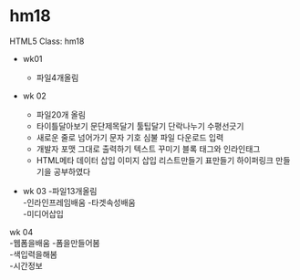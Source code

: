 # hm18
HTML5 Class: hm18

- wk01
  - 파일4개올림

- wk 02 
  - 파일20개 올림
  - 타이틀달아보기 문단제목달기 툴팁달기 단락나누기 수평선긋기
  - 새로운 줄로 넘어가기 문자 기호 심불 파일 다운로드 입력
  - 개발자 포맷 그대로 출력하기 텍스트 꾸미기 블록 태그와 인라인태그
  - HTML메타 데이터 삽입 이미지 삽입 리스트만들기 표만들기 하이퍼링크 만들기을 공부하였다
  
- wk 03 
-파일13개올림  
-인라인프레임배움 
 -타겟속성배움  
 -미디어삽입 
   
 
 wk 04  
 -웹폼을배움 
 -폼을만들어봄  
 -색입력을해봄  
 -시간정보
      
     
     
